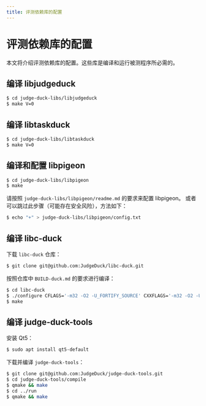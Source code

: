 ```yaml
---
title: 评测依赖库的配置
---
```


# 评测依赖库的配置

本文将介绍评测依赖库的配置。这些库是编译和运行被测程序所必需的。

## 编译 libjudgeduck

```bash
$ cd judge-duck-libs/libjudgeduck
$ make V=0
```

## 编译 libtaskduck

```bash
$ cd judge-duck-libs/libtaskduck
$ make V=0
```

## 编译和配置 libpigeon

```bash
$ cd judge-duck-libs/libpigeon
$ make
```

请按照 `judge-duck-libs/libpigeon/readme.md` 的要求来配置 libpigeon。
或者可以跳过此步骤（可能存在安全风险），方法如下：

```bash
$ echo "+" > judge-duck-libs/libpigeon/config.txt
```

## 编译 libc-duck

下载 `libc-duck` 仓库：

```bash
$ git clone git@github.com:JudgeDuck/libc-duck.git
```

按照仓库中 `BUILD-duck.md` 的要求进行编译：

```bash
$ cd libc-duck
$ ./configure CFLAGS='-m32 -O2 -U_FORTIFY_SOURCE' CXXFLAGS='-m32 -O2 -U_FORTIFY_SOURCE' LDFLAGS=-m32 --disable-shared duck
$ make
```
## 编译 judge-duck-tools

安装 Qt5：

```bash
$ sudo apt install qt5-default
```

下载并编译 `judge-duck-tools`：

```bash
$ git clone git@github.com:JudgeDuck/judge-duck-tools.git
$ cd judge-duck-tools/compile
$ qmake && make
$ cd ../run
$ qmake && make
```
